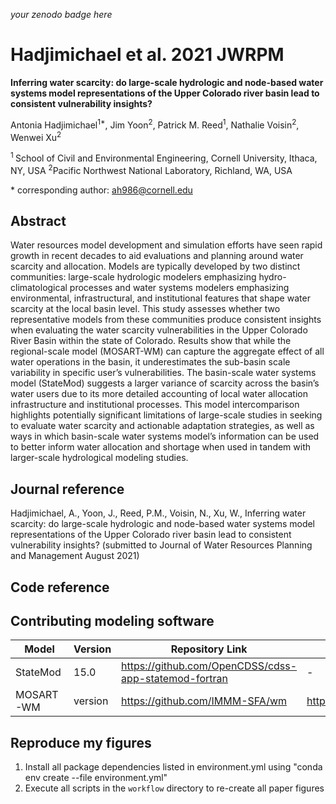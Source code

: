_your zenodo badge here_

# Hadjimichael et al. 2021 JWRPM

**Inferring water scarcity: do large-scale hydrologic and node-based water systems model representations of the Upper Colorado river basin lead to consistent vulnerability insights?**

Antonia Hadjimichael<sup>1\*</sup>, Jim Yoon<sup>2</sup>, Patrick M. Reed<sup>1</sup>, Nathalie Voisin<sup>2</sup>, Wenwei Xu<sup>2</sup>

<sup>1 </sup> School of Civil and Environmental Engineering, Cornell University, Ithaca, NY, USA
<sup>2</sup>Pacific Northwest National Laboratory, Richland, WA, USA

\* corresponding author:  ah986@cornell.edu

## Abstract
Water resources model development and simulation efforts have seen rapid growth in recent decades to aid evaluations and planning around water scarcity and allocation. Models are typically developed by two distinct communities: large-scale hydrologic modelers emphasizing hydro-climatological processes and water systems modelers emphasizing environmental, infrastructural, and institutional features that shape water scarcity at the local basin level. This study assesses whether two representative models from these communities produce consistent insights when evaluating the water scarcity vulnerabilities in the Upper Colorado River Basin within the state of Colorado. Results show that while the regional-scale model (MOSART-WM) can capture the aggregate effect of all water operations in the basin, it underestimates the sub-basin scale variability in specific user’s vulnerabilities. The basin-scale water systems model (StateMod) suggests a larger variance of scarcity across the basin’s water users due to its more detailed accounting of local water allocation infrastructure and institutional processes. This model intercomparison highlights potentially significant limitations of large-scale studies in seeking to evaluate water scarcity and actionable adaptation strategies, as well as ways in which basin-scale water systems model’s information can be used to better inform water allocation and shortage when used in tandem with larger-scale hydrological modeling studies.

## Journal reference
Hadjimichael, A., Yoon, J., Reed, P.M., Voisin, N., Xu, W., Inferring water scarcity: do large-scale hydrologic and node-based water systems model representations of the Upper Colorado river basin lead to consistent vulnerability insights? (submitted to Journal of Water Resources Planning and Management August 2021)

## Code reference



## Contributing modeling software
| Model | Version | Repository Link | DOI |
|-------|---------|-----------------|-----|
| StateMod | 15.0 | https://github.com/OpenCDSS/cdss-app-statemod-fortran | - |
| MOSART-WM | version | https://github.com/IMMM-SFA/wm | https://doi.org/10.5281/zenodo.1225343 |

## Reproduce my figures

1. Install all package dependencies listed in environment.yml using "conda env create --file environment.yml"
2. Execute all scripts in the `workflow` directory to re-create all paper figures

